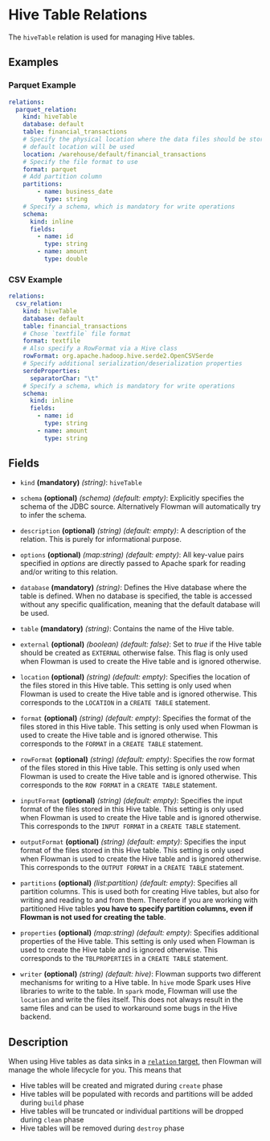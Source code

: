 # Hive Table Relations

The `hiveTable` relation is used for managing Hive tables.

## Examples

### Parquet Example
```yaml
relations:
  parquet_relation:
    kind: hiveTable
    database: default
    table: financial_transactions
    # Specify the physical location where the data files should be stored at. If you leave this out, the Hive
    # default location will be used
    location: /warehouse/default/financial_transactions
    # Specify the file format to use
    format: parquet
    # Add partition column
    partitions:
        - name: business_date
          type: string
    # Specify a schema, which is mandatory for write operations
    schema:
      kind: inline
      fields:
        - name: id
          type: string
        - name: amount
          type: double
```

### CSV Example
```yaml
relations:
  csv_relation:
    kind: hiveTable
    database: default
    table: financial_transactions
    # Chose `textfile` file format
    format: textfile
    # Also specify a RowFormat via a Hive class
    rowFormat: org.apache.hadoop.hive.serde2.OpenCSVSerde
    # Specify additional serialization/deserialization properties
    serdeProperties:
      separatorChar: "\t"
    # Specify a schema, which is mandatory for write operations
    schema:
      kind: inline
      fields:
        - name: id
          type: string
        - name: amount
          type: string
```

## Fields
 * `kind` **(mandatory)** *(string)*: `hiveTable`
 
 * `schema` **(optional)** *(schema)* *(default: empty)*: 
 Explicitly specifies the schema of the JDBC source. Alternatively Flowman will automatically
 try to infer the schema.
 
 * `description` **(optional)** *(string)* *(default: empty)*:
 A description of the relation. This is purely for informational purpose.
 
 * `options` **(optional)** *(map:string)* *(default: empty)*:
 All key-value pairs specified in *options* are directly passed to Apache spark for reading
 and/or writing to this relation.
 
 * `database` **(mandatory)** *(string)*:
 Defines the Hive database where the table is defined. When no database is specified, the
 table is accessed without any specific qualification, meaning that the default database
 will be used.
  
 * `table` **(mandatory)** *(string)*:
 Contains the name of the Hive table.
 
 * `external` **(optional)** *(boolean)* *(default: false)*: 
 Set to *true* if the Hive table should be created as `EXTERNAL` otherwise false. This flag
 is only used when Flowman is used to create the Hive table and is ignored  otherwise.
 
 * `location` **(optional)** *(string)* *(default: empty)*:
 Specifies the location of the files stored in this Hive table. This setting is only used
 when Flowman is used to create the Hive table and is ignored otherwise. This corresponds
 to the `LOCATION` in a `CREATE TABLE` statement.
 
 * `format` **(optional)** *(string)* *(default: empty)*:
 Specifies the format of the files stored in this Hive table. This setting is only used
 when Flowman is used to create the Hive table and is ignored otherwise. This corresponds
 to the `FORMAT` in a `CREATE TABLE` statement.

 * `rowFormat` **(optional)** *(string)* *(default: empty)*:
 Specifies the row format of the files stored in this Hive table. This setting is only used
 when Flowman is used to create the Hive table and is ignored otherwise. This corresponds
 to the `ROW FORMAT` in a `CREATE TABLE` statement.

 * `inputFormat` **(optional)** *(string)* *(default: empty)*:
 Specifies the input format of the files stored in this Hive table. This setting is only used
 when Flowman is used to create the Hive table and is ignored otherwise. This corresponds
 to the `INPUT FORMAT` in a `CREATE TABLE` statement.

 * `outputFormat` **(optional)** *(string)* *(default: empty)*:
 Specifies the input format of the files stored in this Hive table. This setting is only used
 when Flowman is used to create the Hive table and is ignored otherwise. This corresponds
 to the `OUTPUT FORMAT` in a `CREATE TABLE` statement.

 * `partitions` **(optional)** *(list:partition)* *(default: empty)*:
 Specifies all partition columns. This is used both for creating Hive tables, but also for
 writing and reading to and from them. Therefore if you are working with partitioned Hive
 tables **you have to specify partition columns, even if Flowman is not used for creating
 the table**.

 * `properties` **(optional)** *(map:string)* *(default: empty)*:
 Specifies additional properties of the Hive table. This setting is only used
 when Flowman is used to create the Hive table and is ignored otherwise. This corresponds
 to the `TBLPROPERTIES` in a `CREATE TABLE` statement.

 * `writer` **(optional)** *(string)* *(default: hive)*:
 Flowman supports two different mechanisms for writing to a Hive table. In `hive` mode
 Spark uses Hive libraries to write to the table. In `spark` mode, Flowman will use
 the `location` and write the files itself. This does not always result in the same 
 files and can be used to workaround some bugs in the Hive backend.


## Description

When using Hive tables as data sinks in a [`relation` target](../target/relation.md), then Flowman will  manage the
whole lifecycle for you. This means that
* Hive tables will be created and migrated during `create` phase
* Hive tables will be populated with records and partitions will be added during `build` phase
* Hive tables will be truncated or individual partitions will be dropped during `clean` phase
* Hive tables will be removed during `destroy` phase


